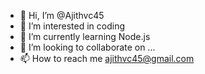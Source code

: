 - 👋 Hi, I’m @Ajithvc45
- 👀 I’m interested in coding
- 🌱 I’m currently learning Node.js
- 💞️ I’m looking to collaborate on ...
- 📫 How to reach me ajithvc45@gmail.com


<!---
Ajithvc45/Ajithvc45 is a ✨ special ✨ repository because its `README.md` (this file) appears on your GitHub profile.
You can click the Preview link to take a look at your changes.
--->
